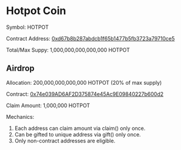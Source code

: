 # Hotpot Coin

Symbol: HOTPOT

Contract Address: [0xd67b8b287abdcb1f65b1477b5fb3723a79710ce5](https://bscscan.com/token/0xd67b8b287abdcb1f65b1477b5fb3723a79710ce5/)

Total/Max Suppy: 1,000,000,000,000,000 HOTPOT

## Airdrop

Allocation: 200,000,000,000,000 HOTPOT (20% of max supply)

Contract: [0x74e039AD6AF2D375874e45Ac9E09840227b600d2](https://bscscan.com/address/0x74e039AD6AF2D375874e45Ac9E09840227b600d2/)

Claim Amount: 1,000,000 HOTPOT

Mechanics:
1. Each address can claim amount via claim() only once.
2. Can be gifted to unique address via gift() only once.
3. Only non-contract addresses are eligible.
